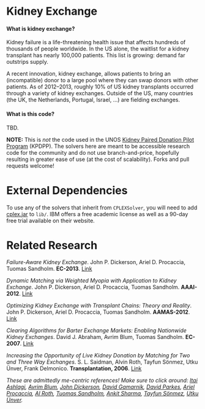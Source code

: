 Kidney Exchange
==============

#### What is kidney exchange? ####

Kidney failure is a life-threatening health issue that affects hundreds of thousands of people worldwide. In the US alone, the waitlist for a kidney transplant has nearly 100,000 patients. This list is growing: demand far outstrips supply.

A recent innovation, kidney exchange, allows patients to
bring an (incompatible) donor to a large pool where they
can swap donors with other patients.  As of 2012&ndash;2013, roughly 10% of US kidney transplants occurred through a variety of kidney exchanges.  Outside of the US, many countries (the UK, the Netherlands, Portugal, Israel, ...) are fielding exchanges.

#### What is this code? ####

TBD.

**NOTE:** This is _not_ the code used in the UNOS [Kidney Paired Donation Pilot Program](http://optn.transplant.hrsa.gov/resources/KPDPP.asp "Kidney Paired Donation Pilot Program information via OPTN") (KPDPP).  The solvers here are meant to be accessible research code for the community and do not use branch-and-price, hopefully resulting in greater ease of use (at the cost of scalability).  Forks and pull requests welcome!


External Dependencies
=====================

To use any of the solvers that inherit from `CPLEXSolver`, you will need to add [cplex.jar](http://www-01.ibm.com/software/commerce/optimization/cplex-optimizer/) to `lib/`.  IBM offers a free academic license as well as a 90-day free trial available on their website.


Related Research
================

_Failure-Aware Kidney Exchange_.  John P. Dickerson, Ariel D. Procaccia, Tuomas Sandholm.  **EC-2013**.  [Link](http://www.cs.cmu.edu/~sandholm/failure-aware%20kidney%20exchange.ec13.pdf "Carnegie Mellon University link")

_Dynamic Matching via Weighted Myopia with Application to Kidney Exchange_.  John P. Dickerson, Ariel D. Procaccia, Tuomas Sandholm. **AAAI-2012**.  [Link](https://www.cs.cmu.edu/afs/cs.cmu.edu/Web/People/arielpro/papers/weights.aaai12.pdf "Carnegie Mellon University link")

_Optimizing Kidney Exchange with Transplant Chains: Theory and Reality_.  John P. Dickerson, Ariel D. Procaccia, Tuomas Sandholm. **AAMAS-2012**.  [Link](http://www.cs.cmu.edu/afs/cs/Web/People/arielpro/papers/chains.aamas12.pdf "Carnegie Mellon University link")

_Clearing Algorithms for Barter Exchange Markets: Enabling Nationwide Kidney Exchanges_.  David J. Abraham, Avrim Blum, Tuomas Sandholm.  **EC-2007**.  [Link](http://www.cs.cmu.edu/~dabraham/papers/abs07.pdf "Carnegie Mellon University link")

_Increasing the Opportunity of Live Kidney Donation by Matching for Two and Three Way Exchanges_. S. L. Saidman, Alvin Roth, Tayfun S&ouml;nmez, Utku &Uuml;nver, Frank Delmonico.  **Transplantation, 2006**.  [Link](http://kuznets.fas.harvard.edu/~aroth/papers/SaidmanRothSonmezUnverDelmonico.Transplantation.2006.pdf "Harvard link")

_These are admittedly me-centric references!  Make sure to click around: [Itai Ashlagi](http://web.mit.edu/iashlagi/www/), [Avrim Blum](http://www.cs.cmu.edu/~avrim/), [John Dickerson](http://cs.cmu.edu/~dickerson), [David Gamarnik](http://www.mit.edu/~gamarnik/home.html), [David Parkes](http://www.eecs.harvard.edu/~parkes/), [Ariel Procaccia](http://www.cs.cmu.edu/~arielpro/), [Al Roth](http://www.stanford.edu/~alroth/), [Tuomas Sandholm](http://www.cs.cmu.edu/~sandholm/), [Ankit Sharma](https://sites.google.com/site/ankitsharmahomepage/),  [Tayfun S&ouml;nmez](https://www2.bc.edu/~sonmezt/), [Utku &Uuml;nver](https://www2.bc.edu/~unver/)._ 